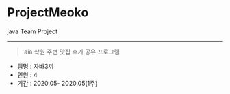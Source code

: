 # ProjectMeoko
java Team Project
<hr />

> aia 학원 주변 맛집 후기 공유 프로그램
  - 팀명 : 자바3끼
  - 인원 : 4
  - 기간 : 2020.05- 2020.05(1주)

<br>


  
